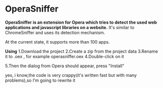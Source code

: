 OperaSniffer
============

**OperaSniffer is an extension for Opera which tries to detect the used web applications and javascript libraries on a website.**
It's similar to ChromeSniffer and uses its detection mechanism.

At the current state, it supports more than 100 apps.








**Using**
1.Download the project 
2.Create a zip from the project data
3.Rename it to .oex , for example operasniffer.oex
4.Double-click on it

5.Then the dialog from Opera should appear, press "Install"










yes, i know,the code is very crappy(it's written fast but with many problems),so I'm going to rewrite it